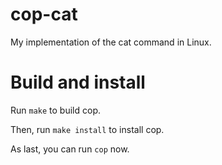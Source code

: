 # cop-cat
My implementation of the cat command in Linux.

# Build and install
Run `make` to build cop.

Then, run `make install` to install cop.

As last, you can run `cop` now.
